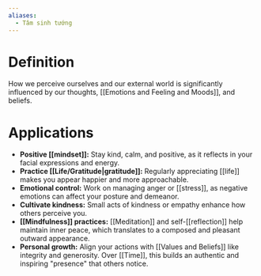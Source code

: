 ```yaml
---
aliases:
  - Tâm sinh tướng
---
```

# Definition

How we perceive ourselves and our external world is significantly influenced by our thoughts, [[Emotions and Feeling and Moods]], and beliefs.

# Applications

- **Positive [[mindset]]:** Stay kind, calm, and positive, as it reflects in your facial expressions and energy.  
- **Practice [[Life/Gratitude|gratitude]]:** Regularly appreciating [[life]] makes you appear happier and more approachable.  
- **Emotional control:** Work on managing anger or [[stress]], as negative emotions can affect your posture and demeanor.  
- **Cultivate kindness:** Small acts of kindness or empathy enhance how others perceive you.  
- **[[Mindfulness]] practices:** [[Meditation]] and self-[[reflection]] help maintain inner peace, which translates to a composed and pleasant outward appearance.  
- **Personal growth:** Align your actions with [[Values and Beliefs]] like integrity and generosity. Over [[Time]], this builds an authentic and inspiring "presence" that others notice. 